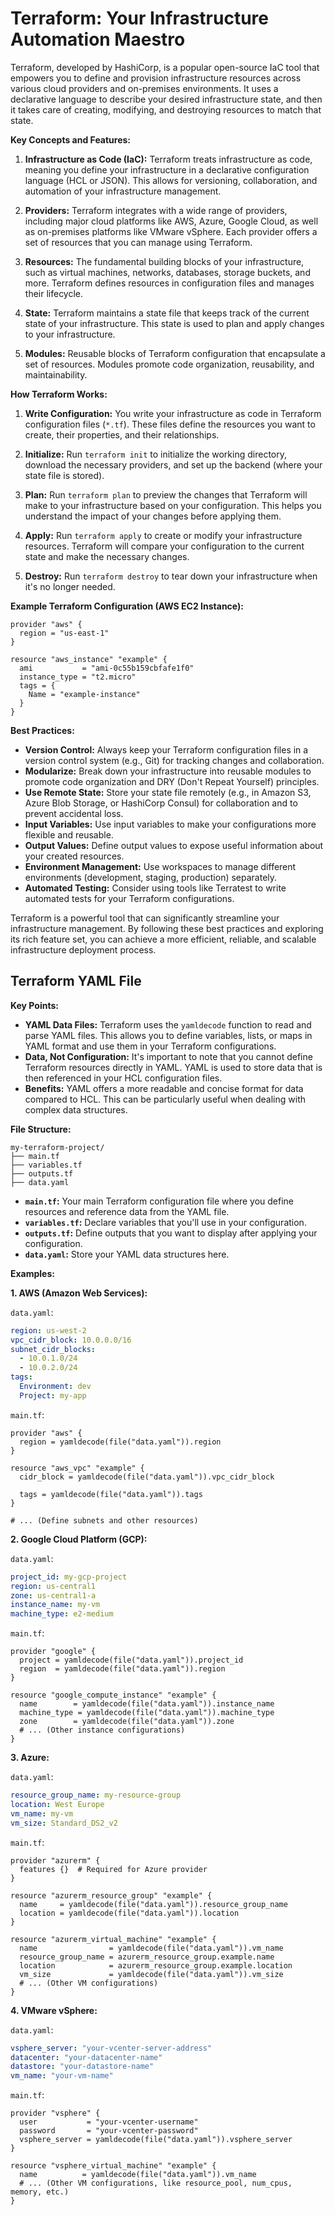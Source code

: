 # Terraform: Your Infrastructure Automation Maestro

Terraform, developed by HashiCorp, is a popular open-source IaC tool that empowers you to define and provision infrastructure resources across various cloud providers and on-premises environments. It uses a declarative language to describe your desired infrastructure state, and then it takes care of creating, modifying, and destroying resources to match that state.

**Key Concepts and Features:**

1.  **Infrastructure as Code (IaC):** Terraform treats infrastructure as code, meaning you define your infrastructure in a declarative configuration language (HCL or JSON). This allows for versioning, collaboration, and automation of your infrastructure management.

2.  **Providers:** Terraform integrates with a wide range of providers, including major cloud platforms like AWS, Azure, Google Cloud, as well as on-premises platforms like VMware vSphere. Each provider offers a set of resources that you can manage using Terraform.

3.  **Resources:** The fundamental building blocks of your infrastructure, such as virtual machines, networks, databases, storage buckets, and more. Terraform defines resources in configuration files and manages their lifecycle.

4.  **State:** Terraform maintains a state file that keeps track of the current state of your infrastructure. This state is used to plan and apply changes to your infrastructure.

5.  **Modules:** Reusable blocks of Terraform configuration that encapsulate a set of resources. Modules promote code organization, reusability, and maintainability.

**How Terraform Works:**

1.  **Write Configuration:** You write your infrastructure as code in Terraform configuration files (`*.tf`). These files define the resources you want to create, their properties, and their relationships.

2.  **Initialize:** Run `terraform init` to initialize the working directory, download the necessary providers, and set up the backend (where your state file is stored).

3.  **Plan:** Run `terraform plan` to preview the changes that Terraform will make to your infrastructure based on your configuration. This helps you understand the impact of your changes before applying them.

4.  **Apply:** Run `terraform apply` to create or modify your infrastructure resources. Terraform will compare your configuration to the current state and make the necessary changes.

5.  **Destroy:** Run `terraform destroy` to tear down your infrastructure when it's no longer needed.

**Example Terraform Configuration (AWS EC2 Instance):**

```hcl
provider "aws" {
  region = "us-east-1"
}

resource "aws_instance" "example" {
  ami           = "ami-0c55b159cbfafe1f0"
  instance_type = "t2.micro"
  tags = {
    Name = "example-instance"
  }
}
```

**Best Practices:**

*   **Version Control:**  Always keep your Terraform configuration files in a version control system (e.g., Git) for tracking changes and collaboration.
*   **Modularize:** Break down your infrastructure into reusable modules to promote code organization and DRY (Don't Repeat Yourself) principles.
*   **Use Remote State:** Store your state file remotely (e.g., in Amazon S3, Azure Blob Storage, or HashiCorp Consul) for collaboration and to prevent accidental loss.
*   **Input Variables:**  Use input variables to make your configurations more flexible and reusable.
*   **Output Values:** Define output values to expose useful information about your created resources.
*   **Environment Management:** Use workspaces to manage different environments (development, staging, production) separately.
*   **Automated Testing:** Consider using tools like Terratest to write automated tests for your Terraform configurations.

Terraform is a powerful tool that can significantly streamline your infrastructure management. By following these best practices and exploring its rich feature set, you can achieve a more efficient, reliable, and scalable infrastructure deployment process.

## Terraform YAML File

**Key Points:**

* **YAML Data Files:** Terraform uses the `yamldecode` function to read and parse YAML files. This allows you to define variables, lists, or maps in YAML format and use them in your Terraform configurations.
* **Data, Not Configuration:** It's important to note that you cannot define Terraform resources directly in YAML. YAML is used to store data that is then referenced in your HCL configuration files.
* **Benefits:** YAML offers a more readable and concise format for data compared to HCL. This can be particularly useful when dealing with complex data structures.

**File Structure:**

```
my-terraform-project/
├── main.tf
├── variables.tf
├── outputs.tf
├── data.yaml
```

* **`main.tf`:**  Your main Terraform configuration file where you define resources and reference data from the YAML file.
* **`variables.tf`:** Declare variables that you'll use in your configuration.
* **`outputs.tf`:**  Define outputs that you want to display after applying your configuration.
* **`data.yaml`:**  Store your YAML data structures here.

**Examples:**

**1. AWS (Amazon Web Services):**

`data.yaml`:

```yaml
region: us-west-2
vpc_cidr_block: 10.0.0.0/16
subnet_cidr_blocks:
  - 10.0.1.0/24
  - 10.0.2.0/24
tags:
  Environment: dev
  Project: my-app
```

`main.tf`:

```hcl
provider "aws" {
  region = yamldecode(file("data.yaml")).region 
}

resource "aws_vpc" "example" {
  cidr_block = yamldecode(file("data.yaml")).vpc_cidr_block

  tags = yamldecode(file("data.yaml")).tags
}

# ... (Define subnets and other resources)
```

**2. Google Cloud Platform (GCP):**

`data.yaml`:

```yaml
project_id: my-gcp-project
region: us-central1
zone: us-central1-a
instance_name: my-vm
machine_type: e2-medium
```

`main.tf`:

```hcl
provider "google" {
  project = yamldecode(file("data.yaml")).project_id
  region  = yamldecode(file("data.yaml")).region
}

resource "google_compute_instance" "example" {
  name        = yamldecode(file("data.yaml")).instance_name
  machine_type = yamldecode(file("data.yaml")).machine_type
  zone        = yamldecode(file("data.yaml")).zone
  # ... (Other instance configurations)
}
```

**3. Azure:**

`data.yaml`:

```yaml
resource_group_name: my-resource-group
location: West Europe
vm_name: my-vm
vm_size: Standard_DS2_v2
```

`main.tf`:

```hcl
provider "azurerm" {
  features {}  # Required for Azure provider
}

resource "azurerm_resource_group" "example" {
  name     = yamldecode(file("data.yaml")).resource_group_name
  location = yamldecode(file("data.yaml")).location
}

resource "azurerm_virtual_machine" "example" {
  name                = yamldecode(file("data.yaml")).vm_name
  resource_group_name = azurerm_resource_group.example.name
  location            = azurerm_resource_group.example.location
  vm_size             = yamldecode(file("data.yaml")).vm_size
  # ... (Other VM configurations)
}
```

**4. VMware vSphere:**

`data.yaml`:

```yaml
vsphere_server: "your-vcenter-server-address"
datacenter: "your-datacenter-name"
datastore: "your-datastore-name"
vm_name: "your-vm-name"
```

`main.tf`:

```hcl
provider "vsphere" {
  user           = "your-vcenter-username"
  password       = "your-vcenter-password"
  vsphere_server = yamldecode(file("data.yaml")).vsphere_server
}

resource "vsphere_virtual_machine" "example" {
  name          = yamldecode(file("data.yaml")).vm_name
  # ... (Other VM configurations, like resource_pool, num_cpus, memory, etc.)
}
```
